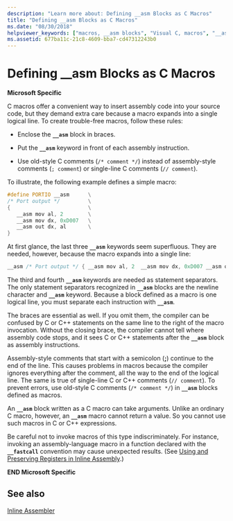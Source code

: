 ```yaml
---
description: "Learn more about: Defining __asm Blocks as C Macros"
title: "Defining __asm Blocks as C Macros"
ms.date: "08/30/2018"
helpviewer_keywords: ["macros, __asm blocks", "Visual C, macros", "__asm keyword [C++], as C macros"]
ms.assetid: 677ba11c-21c8-4609-bba7-cd47312243b0
---
```

# Defining __asm Blocks as C Macros

**Microsoft Specific**

C macros offer a convenient way to insert assembly code into your source code, but they demand extra care because a macro expands into a single logical line. To create trouble-free macros, follow these rules:

- Enclose the **`__asm`** block in braces.

- Put the **`__asm`** keyword in front of each assembly instruction.

- Use old-style C comments (`/* comment */`) instead of assembly-style comments (`; comment`) or single-line C comments (`// comment`).

To illustrate, the following example defines a simple macro:

```cpp
#define PORTIO __asm      \
/* Port output */         \
{                         \
   __asm mov al, 2        \
   __asm mov dx, 0xD007   \
   __asm out dx, al       \
}
```

At first glance, the last three **`__asm`** keywords seem superfluous. They are needed, however, because the macro expands into a single line:

```cpp
__asm /* Port output */ { __asm mov al, 2  __asm mov dx, 0xD007 __asm out dx, al }
```

The third and fourth **`__asm`** keywords are needed as statement separators. The only statement separators recognized in **`__asm`** blocks are the newline character and **`__asm`** keyword. Because a block defined as a macro is one logical line, you must separate each instruction with **`__asm`**.

The braces are essential as well. If you omit them, the compiler can be confused by C or C++ statements on the same line to the right of the macro invocation. Without the closing brace, the compiler cannot tell where assembly code stops, and it sees C or C++ statements after the **`__asm`** block as assembly instructions.

Assembly-style comments that start with a semicolon (**;**) continue to the end of the line. This causes problems in macros because the compiler ignores everything after the comment, all the way to the end of the logical line. The same is true of single-line C or C++ comments (`// comment`). To prevent errors, use old-style C comments (`/* comment */`) in **`__asm`** blocks defined as macros.

An **`__asm`** block written as a C macro can take arguments. Unlike an ordinary C macro, however, an **`__asm`** macro cannot return a value. So you cannot use such macros in C or C++ expressions.

Be careful not to invoke macros of this type indiscriminately. For instance, invoking an assembly-language macro in a function declared with the **`__fastcall`** convention may cause unexpected results. (See [Using and Preserving Registers in Inline Assembly](../../assembler/inline/using-and-preserving-registers-in-inline-assembly.md).)

**END Microsoft Specific**

## See also

[Inline Assembler](../../assembler/inline/inline-assembler.md)<br/>
